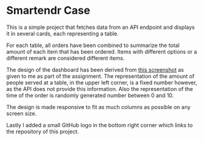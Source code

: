 # Smartendr Case

This is a simple project that fetches data from an API endpoint and displays it in several cards, each representing a table.

For each table, all orders have been combined to summarize the total amount of each item that has been ordered.
Items with different options or a different remark are considered different items.

The design of the dashboard has been derived from [this screenshot](https://assets.lightspeedhq.com/img/820358f8-addons_hospo_kitchendisplaysystem_halfwidth-1@2x-1024x717.png) as given to me as part of the assignment.
The representation of the amount of people served at a table, in the upper left corner, is a fixed number however, as the API does not provide this information.
Also the representation of the time of the order is randomly generated number between 0 and 10.

The design is made responsive to fit as much columns as possible on any screen size.

Lastly I added a small GitHub logo in the bottom right corner which links to the repository of this project.